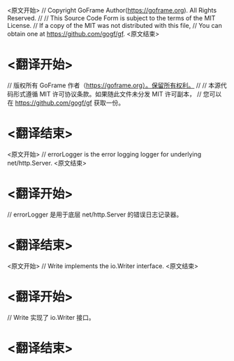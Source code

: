 
<原文开始>
// Copyright GoFrame Author(https://goframe.org). All Rights Reserved.
//
// This Source Code Form is subject to the terms of the MIT License.
// If a copy of the MIT was not distributed with this file,
// You can obtain one at https://github.com/gogf/gf.
<原文结束>

# <翻译开始>
// 版权所有 GoFrame 作者（https://goframe.org）。保留所有权利。
//
// 本源代码形式遵循 MIT 许可协议条款。如果随此文件未分发 MIT 许可副本，
// 您可以在 https://github.com/gogf/gf 获取一份。
# <翻译结束>


<原文开始>
// errorLogger is the error logging logger for underlying net/http.Server.
<原文结束>

# <翻译开始>
// errorLogger 是用于底层 net/http.Server 的错误日志记录器。
# <翻译结束>


<原文开始>
// Write implements the io.Writer interface.
<原文结束>

# <翻译开始>
// Write 实现了 io.Writer 接口。
# <翻译结束>

